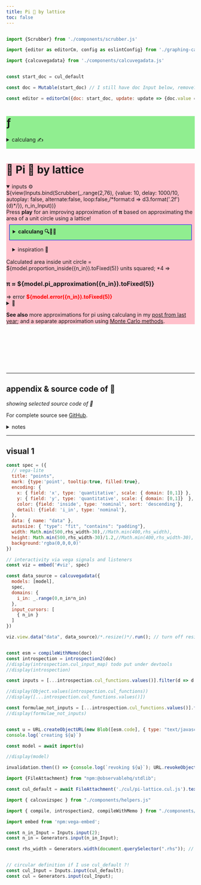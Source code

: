 ```yaml
---
title: Pi 🥮 by lattice
toc: false
---
```


```js

import {Scrubber} from './components/scrubber.js'

import {editor as editorCm, config as eslintConfig} from './graphing-calcs/editor.bundle.js'

import {calcuvegadata} from './components/calcuvegadata.js'


const start_doc = cul_default

const doc = Mutable(start_doc) // I still have doc Input below, remove?

const editor = editorCm({doc: start_doc, update: update => {doc.value = update.state.doc.toString();}})
```

<div class="wrapper">
  <div class="lhs" style="background: lightgreen">
    <div class="grow">
    <h1>ƒ</h1>
    <!-- can I collapse things responsively? -->
    <details class="calculang"><summary class="calculang" style="margin-bottom:10px">calculang ✍️</summary>
    <span style="font-style: italic">editable and dangerous!</span> 🧙‍♂️⚠️
    ${display(editor.dom)}
    <details><summary>javascript ✨</summary>
    <span style="font-style: italic">generated from calculang</span> ⬆️
    ${view(Inputs.textarea({value:esm.code, rows:60, resize: true, disabled:true}))}
    </details>
    <details><summary>dev tools 🧰</summary>
    ${"todo"}
    ${display(Object.keys(introspection))}
    ${display(JSON.stringify([...introspection.cul_links]))}
    </details>
    </details>
    </div>
  </div>
  <div class="rhs" style="background: pink">
    <h1>🎨 Pi 🥮 by lattice</h1>
    <div class="card">
    <details open><summary>inputs ⚙️</summary>
    ${view(Inputs.bind(Scrubber(_.range(2,76), {value: 10, delay: 1000/10, autoplay: false, alternate:false, loop:false,/*format:d => d3.format('.2f')(d)*/}), n_in_Input))}
    </details>
    </div>
  <span>Press <strong>play</strong> for an improving approximation of <strong>π</strong> based on approximating the area of a unit circle using a lattice!</span>
  <details style="background:lightgreen; padding: 0.5rem; margin: 0.5rem; border: 1px solid blue"><summary style="font-weight:bold">calculang 🔍💬🧮</summary>
  <span>This pi approximation is made with <a href="https://calculang.dev">calculang<a>, <span style="font-weight:bold">a language for calculations for transparency and certainty about numbers</span> 🔍💬🧮<br/>
  <p>On left/top, you can find and edit the formulas (but this is WIP and very dangerous).
  <p>Better to find the source code <a href="https://github.com/declann/calculang-develop-with-framework/">on GitHub</a> and PRs are welcome.</p>
  </details>
  <details style="padding: 0.5rem; margin: 0.5rem"><summary style="">inspiration 🧙</summary><p><a href="https://www.geogebra.org/m/kwty4hsz">A Geogebra example</a> I found linked in the <a href="https://www.geogebra.org/u/kmhkmh">wikipedia article for Pi</a>. I replicate this approach/numbers.</p>
  <p>Given this is similar but simpler than the <a href="https://observablehq.com/@declann/monte-carlo-pi?collection=@declann/calculang">Monte Carlo Pi</a> approximation I reproduced last year, I'm not sure why this approach isn't more common.</p>
  </details>
</span>
<span>Calculated area inside unit circle = ${model.proportion_inside({n_in}).toFixed(5)} units squared; *4 ⇒</span>
<h3>π ≈ ${model.pi_approximation({n_in}).toFixed(5)}</h3>
<span>⇒ error <span style="font-weight:bold;color:red">${model.error({n_in}).toFixed(5)}</span></span>
  <div class="card" id="viz"></div>
<details><summary>📜</summary>

```js
const pis = [5, 10, 20,30,50,55,60,65,70,75]
  .map(n_in => ({n_in, pi_approximation: model.pi_approximation({ n_in}), error: model.error({ n_in})}))

display(Inputs.table(pis, {sort: 'n_in', reverse: true, format: { pi_approximation: d3.format(',.10f'), error: d3.format(',.4f') }}))
```

</details>
  <p><strong>See also</strong> more approximations for pi using calculang in my <a href="https://observablehq.com/@declann/its-pi-day">post from last year</a>; and a separate approximation using <a href="https://observablehq.com/@declann/monte-carlo-pi?collection=@declann/calculang">Monte Carlo methods</a>.</p>
</div>
</div>


<br/>
<br/>
<br/>
<br/>
<br/>
<br/>


---


## appendix & source code of 🎨

*showing selected source code of 🎨*

For complete source see [GitHub](https://github.com/declann/calculang-develop-with-framework/tree/dev).

<details><summary>notes</summary>this is Javascript and using tools and patterns that I repeat, but remember that calculang is unopinionated!<br />
calculang/output is also highly portable and uniform.</details>

---

## visual 1

```js echo
const spec = ({
  // vega-lite
  title: "points",
  mark: {type:'point', tooltip:true, filled:true},
  encoding: {
    x: { field: 'x', type: 'quantitative', scale: { domain: [0,1]} },
    y: { field: 'y', type: 'quantitative', scale: { domain: [0,1]}  },
    color: {field: 'inside', type: 'nominal', sort: 'descending'},
    detail: {field: 'i_in', type: 'nominal'},
  },
  data: { name: "data" },
  autosize: { "type": "fit", "contains": "padding"},
  width: Math.min(500,rhs_width-30),//Math.min(400,rhs_width),
  height: Math.min(500,rhs_width-30)/1.2,//Math.min(400,rhs_width-30),
  background:'rgba(0,0,0,0)'
})

// interactivity via vega signals and listeners
const viz = embed('#viz', spec)
```

```js echo
const data_source = calcuvegadata({
  models: [model],
  spec,
  domains: {
    i_in: _.range(0,n_in*n_in)
  },
  input_cursors: [
    { n_in }
  ]
})
```

```js echo
viz.view.data("data", data_source)/*.resize()*/.run(); // turn off resize
```

```js

const esm = compileWithMemo(doc)
const introspection = introspection2(doc)
//display(introspection.cul_input_map) todo put under devtools
//display(introspection)

const inputs = [...introspection.cul_functions.values()].filter(d => d.reason == 'input definition').map(d => d.name).sort()

//display(Object.values(introspection.cul_functions))
//display([...introspection.cul_functions.values()])

const formulae_not_inputs = [...introspection.cul_functions.values()].filter(d => d.reason == 'definition' && inputs.indexOf(d.name+'_in') == -1).map(d => d.name)
//display(formulae_not_inputs)


const u = URL.createObjectURL(new Blob([esm.code], { type: "text/javascript" }))
console.log(`creating ${u}`)

const model = await import(u)

//display(model)

invalidation.then(() => {console.log(`revoking ${u}`); URL.revokeObjectURL(u)});

```


```js
import {FileAttachment} from "npm:@observablehq/stdlib";

const cul_default = await FileAttachment('./cul/pi-lattice.cul.js').text()

import { calcuvizspec } from "./components/helpers.js"

import { compile, introspection2, compileWithMemo } from "./components/mini-calculang.js"
```


```js
import embed from 'npm:vega-embed';

const n_in_Input = Inputs.input(2);
const n_in = Generators.input(n_in_Input);

const rhs_width = Generators.width(document.querySelector(".rhs")); // keep as a generator for reactivity


// circular definition if I use cul_default ?!
const cul_Input = Inputs.input(cul_default);
const cul = Generators.input(cul_Input);

```
